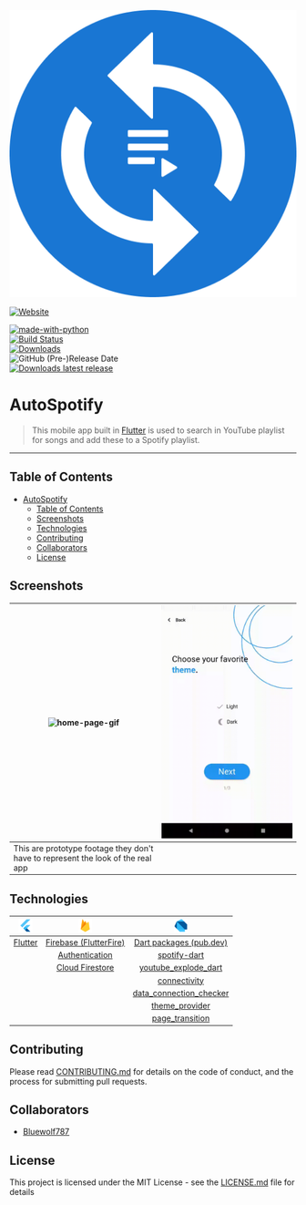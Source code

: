 ![logo](assets/logo.png)

[![Website](https://img.shields.io/website-up-down-green-red/http/bluewolf787.github.io.svg)](https://bluewolf787.github.io/projects/autospotify)

[![made-with-python](https://img.shields.io/badge/Made%20with-Dart%20&%20Flutter-1f425f.svg)](https://www.flutter.dev/)<br>
[![Build Status](https://travis-ci.com/Bluewolf787/autospotify-env.svg?token=sMwUw4NKhzqScZGpNQQN&branch=master)]()</br>
[![Downloads](https://img.shields.io/github/downloads/Bluewolf787/autospotify/total.svg)]()<br>
![GitHub (Pre-)Release Date](https://img.shields.io/github/release-date-pre/bluewolf787/autospotify)<br>
[![Downloads latest release](https://img.shields.io/github/downloads-pre/bluewolf787/autospotify/latest/total)](https://GitHub.com/Bluewolf787/autospotify/releases/)



# AutoSpotify

> This mobile app built in [Flutter](https://flutter.dev/) is used to search in YouTube playlist for songs and add these to a Spotify playlist.

----

## Table of Contents
- [AutoSpotify](#autospotify)
  - [Table of Contents](#table-of-contents)
  - [Screenshots](#screenshots)
  - [Technologies](#technologies)
  - [Contributing](#contributing)
  - [Collaborators](#collaborators)
  - [License](#license)

## Screenshots

![home-page-gif](readme/screenshots/home-page.gif) | ![themes-gif](readme/screenshots/themes.gif)
-------------------------------------------------- | --------------------------------------------
This are prototype footage they don't have to represent the look of the real app |


## Technologies

| [<img src="https://raw.githubusercontent.com/github/explore/cebd63002168a05a6a642f309227eefeccd92950/topics/flutter/flutter.png" alt="Flutter" width="24">](https://flutter.dev/) | [<img src="https://raw.githubusercontent.com/github/explore/80688e429a7d4ef2fca1e82350fe8e3517d3494d/topics/firebase/firebase.png" alt="Flutter" width="24">](https://firebase.google.com/) | [<img src="https://raw.githubusercontent.com/github/explore/80688e429a7d4ef2fca1e82350fe8e3517d3494d/topics/dart/dart.png" alt="Flutter" width="24">](https://pub.dev/) |
| :---: | :---: | :---: |
| [Flutter](https://flutter.dev/) | [Firebase (FlutterFire)](https://firebase.flutter.dev/) | [Dart packages (pub.dev)](https://pub.dev) |
|  | [Authentication](https://pub.dev/packages/firebase_auth) | [spotify-dart](https://pub.dev/packages/spotify) |
|  | [Cloud Firestore](https://pub.dev/packages/cloud_firestore) | [youtube_explode_dart](https://pub.dev/packages/youtube_explode_dart) |
|  |  | [connectivity](https://pub.dev/packages/connectivity) |
|  |  | [data_connection_checker](https://pub.dev/packages/data_connection_checker) |
|  |  | [theme_provider](https://pub.dev/packages/theme_provider) |
|  |  | [page_transition](https://pub.dev/packages/page_transition) |

## Contributing

Please read [CONTRIBUTING.md](CONTRIBUTING.md) for details on the code of conduct, and the process for submitting pull requests.

## Collaborators
  * [Bluewolf787](https://github.com/Bluewolf787)
 
## License

This project is licensed under the MIT License - see the [LICENSE.md](LICENSE.md) file for details
